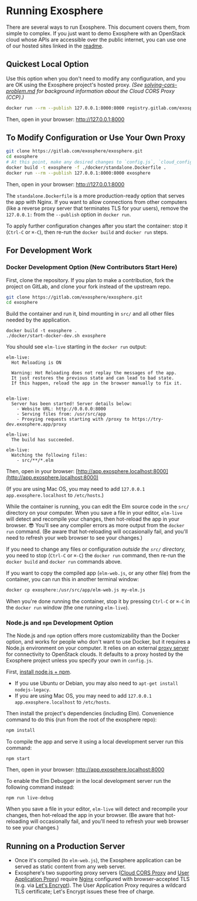 # Running Exosphere

There are several ways to run Exosphere. This document covers them, from simple to complex. If you just want to demo Exosphere with an OpenStack cloud whose APIs are accessible over the public internet, you can use one of our hosted sites linked in the [readme](../README.md#try-exosphere).

## Quickest Local Option

Use this option when you don't need to modify any configuration, and you are OK using the Exosphere project's hosted proxy. _(See [solving-cors-problem.md](solving-cors-problem.md) for background information about the Cloud CORS Proxy (CCP).)_


```bash
docker run --rm --publish 127.0.0.1:8000:8000 registry.gitlab.com/exosphere/exosphere
```

Then, open in your browser: <http://127.0.0.1:8000>

## To Modify Configuration or Use Your Own Proxy

```bash
git clone https://gitlab.com/exosphere/exosphere.git
cd exosphere
# At this point, make any desired changes to `config.js`, `cloud_configs.js`, etc.
docker build -t exosphere -f ./docker/standalone.Dockerfile .
docker run --rm --publish 127.0.0.1:8000:8000 exosphere
```

Then, open in your browser: <http://127.0.0.1:8000>

The `standalone.Dockerfile` is a more production-ready option that serves the app with Nginx. If you want to allow connections from other computers (like a reverse proxy server that terminates TLS for your users), remove the `127.0.0.1:` from the `--publish` option in `docker run`.

To apply further configuration changes after you start the container: stop it (`Ctrl-C` or `⌘-C`), then re-run the `docker build` and `docker run` steps.

## For Development Work

### Docker Development Option (New Contributors Start Here)

First, clone the repository. If you plan to make a contribution, fork the project on GitLab, and clone your fork instead of the upstream repo.

```bash
git clone https://gitlab.com/exosphere/exosphere.git
cd exosphere
```

Build the container and run it, bind mounting in `src/` and all other files needed by the application.

```
docker build -t exosphere .
./docker/start-docker-dev.sh exosphere
```

You should see `elm-live` starting in the `docker run` output:

```
elm-live:
  Hot Reloading is ON

  Warning: Hot Reloading does not replay the messages of the app.
  It just restores the previous state and can lead to bad state.
  If this happen, reload the app in the browser manually to fix it.


elm-live:
  Server has been started! Server details below:
    - Website URL: http://0.0.0.0:8000
    - Serving files from: /usr/src/app
    - Proxying requests starting with /proxy to https://try-dev.exosphere.app/proxy

elm-live:
  The build has succeeded. 

elm-live:
  Watching the following files:
    - src/**/*.elm
```

Then, open in your browser: [http://app.exosphere.localhost:8000](http://app.exosphere.localhost:8000)

(If you are using Mac OS, you may need to add `127.0.0.1 app.exosphere.localhost` to `/etc/hosts`.)

While the container is running, you can edit the Elm source code in the `src/` directory on your computer. When you save a file in your editor, `elm-live` will detect and recompile your changes, then hot-reload the app in your browser. 😎 You'll see any compiler errors as more output from the `docker run` command. (Be aware that hot-reloading will occasionally fail, and you'll need to refresh your web browser to see your changes.)

If you need to change any files or configuration _outside the `src/` directory,_ you need to stop (`Ctrl-C` or `⌘-C`) the `docker run` command, then re-run the `docker build` and `docker run` commands above.

If you want to copy the compiled app (`elm-web.js`, or any other file) from the container, you can run this in another terminal window:

```bash
docker cp exosphere:/usr/src/app/elm-web.js my-elm.js
```

When you're done running the container, stop it by pressing `Ctrl-C` or `⌘-C` in the `docker run` window (the one running `elm-live`).

### Node.js and `npm` Development Option

The Node.js and `npm` option offers more customizability than the Docker option, and works for people who don't want to use Docker, but it requires a Node.js environment on your computer. It relies on an external [proxy server](solving-cors-problem.md) for connectivity to OpenStack clouds. It defaults to a proxy hosted by the Exosphere project unless you specify your own in `config.js`.

First, [install node.js + npm](https://www.npmjs.com/get-npm).

- If you use Ubuntu or Debian, you may also need to `apt-get install nodejs-legacy`.
- If you are using Mac OS, you may need to add `127.0.0.1 app.exosphere.localhost` to `/etc/hosts`.

Then install the project's dependencies (including Elm). Convenience command to do this (run from the root of the exosphere repo):

```bash
npm install
```

To compile the app and serve it using a local development server run this command:

```
npm start
```

Then, open in your browser: <http://app.exosphere.localhost:8000>

To enable the Elm Debugger in the local development server run the following command instead:

```
npm run live-debug
```

When you save a file in your editor, `elm-live` will detect and recompile your changes, then hot-reload the app in your browser. (Be aware that hot-reloading will occasionally fail, and you'll need to refresh your web browser to see your changes.)

## Running on a Production Server

- Once it's compiled (to `elm-web.js`), the Exosphere application can be served as static content from any web server.
- Exosphere's two supporting proxy servers ([Cloud CORS Proxy](solving-cors-problem.md) and [User Application Proxy](user-app-proxy.md)) require [Nginx](https://nginx.org) configured with browser-accepted TLS (e.g. via [Let's Encrypt](https://letsencrypt.org)). The User Application Proxy requires a wildcard TLS certificate; Let's Encrypt issues these free of charge.